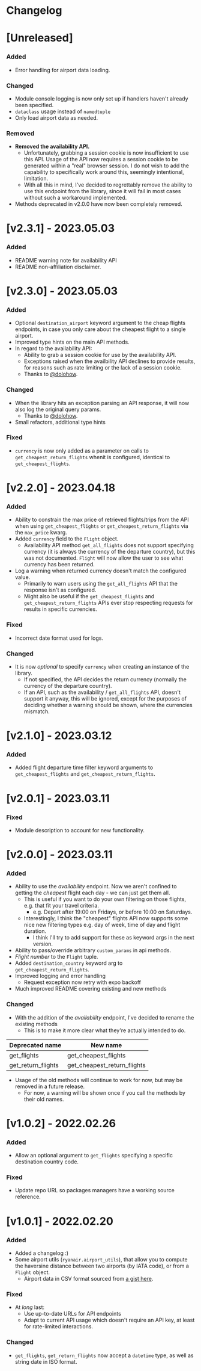 # Changelog

# [Unreleased]
### Added
- Error handling for airport data loading.

### Changed
- Module console logging is now only set up if handlers haven't already been specified.
- `dataclass` usage instead of `namedtuple`
- Only load airport data as needed.

### Removed
- **Removed the availability API.**
  - Unfortunately, grabbing a session cookie is now insufficient to use this API.
Usage of the API now requires a session cookie to be generated within a "real" browser session.
I do not wish to add the capability to specifically work around this, seemingly intentional, limitation.
  - With all this in mind, I've decided to regrettably remove the ability to use this endpoint from the library, 
since it will fail in most cases without such a workaround implemented.
- Methods deprecated in v2.0.0 have now been completely removed.

# [v2.3.1] - 2023.05.03
### Added
- README warning note for availability API
- README non-affiliation disclaimer.

# [v2.3.0] - 2023.05.03
### Added
- Optional `destination_airport` keyword argument to the cheap flights endpoints, 
in case you only care about the cheapest flight to a single airport.
- Improved type hints on the main API methods.
- In regard to the availability API:
  - Ability to grab a session cookie for use by the availability API.
  - Exceptions raised when the availbility API declines to provide results,
  for reasons such as rate limiting or the lack of a session cookie.  
  - Thanks to [@dolohow](https://www.github.com/dolohow).

### Changed
- When the library hits an exception parsing an API response, it will now also log the original query params.
  - Thanks to [@dolohow](https://www.github.com/dolohow).
- Small refactors, additional type hints 

### Fixed
- `currency` is now only added as a parameter on calls to `get_cheapest_return_flights` whenit is configured, identical
to `get_cheapest_flights`.

# [v2.2.0] - 2023.04.18
### Added
- Ability to constrain the max price of retrieved flights/trips from the API when 
using `get_cheapest_flights` or `get_cheapest_return_flights` via the `max_price` kwarg.
- Added `currency` field to the `Flight` object.
  - Availability API method `get_all_flights` does not support specifying currency (it is always the currency of the
  departure country), but this was not documented. `Flight` will now allow the user to see what currency has been
returned.
- Log a warning when returned currency doesn't match the configured value.
  - Primarily to warn users using the `get_all_flights` API that the response isn't as configured.
  - Might also be useful if the `get_cheapest_flights` and `get_cheapest_return_flights` APIs ever stop respecting
requests for results in specific currencies.

### Fixed
- Incorrect date format used for logs.

### Changed
- It is now _optional_ to specify `currency` when creating an instance of the library.
  - If not specified, the API decides the return currency (normally the currency of the departure country).
  - If an API, such as the availability / `get_all_flights` API, doesn't support it anyway, this will be ignored,
except for the purposes of deciding whether a warning should be shown, where the currencies mismatch.

# [v2.1.0] - 2023.03.12
### Added
- Added flight departure time filter keyword arguments to `get_cheapest_flights` and `get_cheapest_return_flights`.

# [v2.0.1] - 2023.03.11
### Fixed
- Module description to account for new functionality.

# [v2.0.0] - 2023.03.11

### Added
- Ability to use the _availability_ endpoint. Now we aren't confined to getting the _cheapest_ flight each day - we can just get them all.
  - This is useful if you want to do your own filtering on those flights, e.g. that fit your travel criteria.
    - e.g. Depart after 19:00 on Fridays, or before 10:00 on Saturdays.
  - Interestingly, I think the "cheapest" flights API now supports some nice new filtering types e.g. day of week, time of day and flight duration. 
    - I think I'll try to add support for these as keyword args in the next version.
- Ability to pass/override arbitrary `custom_params` in api methods.
- _Flight number_ to the `Flight` tuple.
- Added `destination_country` keyword arg to `get_cheapest_return_flights`.
- Improved logging and error handling
  - Request exception now retry with expo backoff
- Much improved README covering existing and new methods

### Changed
- With the addition of the _availability_ endpoint, I've decided to rename the existing methods
  - This is to make it more clear what they're actually intended to do.

| Deprecated name    | New name                    |
|--------------------|-----------------------------|
| get_flights        | get_cheapest_flights        |
| get_return_flights | get_cheapest_return_flights |

- Usage of the old methods will continue to work for now, but may be removed in a future release.
  - For now, a warning will be shown once if you call the methods by their old names.


# [v1.0.2] - 2022.02.26

### Added
- Allow an optional argument to `get_flights` specifying a specific destination country code.

### Fixed
- Update repo URL so packages managers have a working source reference.

# [v1.0.1] - 2022.02.20

### Added

- Added a changelog :)
- Some airport utils (`ryanair.airport_utils`), that allow you to compute the haversine distance between two airports (by IATA code), or from a `Flight` object.
  - Airport data in CSV format sourced from [a gist here](https://gist.github.com/chrisgacsal/070379c59d25c235baaa88ec61472b28).

### Fixed

- At _long_ last:
  - Use up-to-date URLs for API endpoints
  - Adapt to current API usage which doesn't require an API key, at least for rate-limited interactions.

### Changed

- `get_flights`, `get_return_flights` now accept a `datetime` type, as well as string date in ISO format.